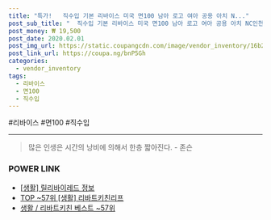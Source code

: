 ```yaml
--- 
title: "특가!   직수입 기본 리바이스 미국 면100 남아 로고 여아 공용 아치 N..." 
post_sub_title: "  직수입 기본 리바이스 미국 면100 남아 로고 여아 공용 아치 NC인천 키즈 티셔츠 긴팔" 
post_money: ₩ 19,500 
post_date: 2020.02.01 
post_img_url: https://static.coupangcdn.com/image/vendor_inventory/16b2/709c7e5ddf439f68762d20cf8b7462e3f98d55f624bcc55eb8cf94226529.jpg 
post_link_url: https://coupa.ng/bnP5Gh 
categories: 
  - vendor_inventory 
tags: 
  - 리바이스 
  - 면100 
  - 직수입 
--- 
```

  #리바이스 #면100 #직수입 
<hr> 

> 많은 인생은 시간의 낭비에 의해서 한층 짧아진다. - 존슨 


### POWER LINK

* <a href="https://blog.naver.com/fash111/221768485514" target="_blank"> [생활] 릴리바이레드 정보 </a>
* <a href="https://blog.naver.com/fasyy4321/221783702149" target="_blank"> TOP ~57위 [생활] 리바트키친리프</a>
* <a href="https://blog.naver.com/santokki14/221776145992" target="_blank">생활 / 리바트키친 베스트 ~57위</a>
